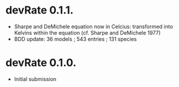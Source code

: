# devRate 0.1.1.
* Sharpe and DeMichele equation now in Celcius: transformed into Kelvins within the equation (cf. Sharpe and DeMichele 1977)
* BDD update: 36 models ; 543 entries ; 131 species

# devRate 0.1.0.
* Initial submission

